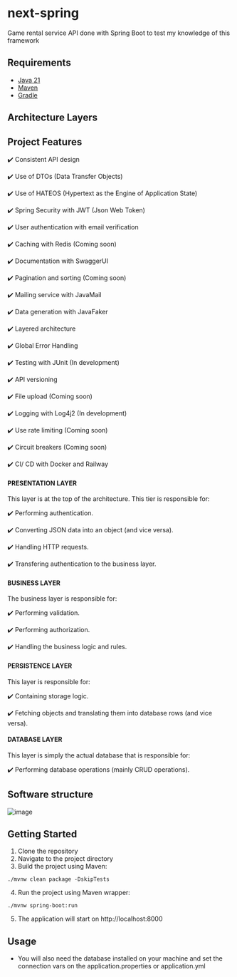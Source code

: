 # next-spring
Game rental service API done with Spring Boot to test my knowledge of this framework

## Requirements

- [Java 21](https://adoptium.net/)
- [Maven](https://maven.apache.org/)
- [Gradle](https://gradle.org/)

## Architecture Layers

## Project Features

✔️ Consistent API design

✔️ Use of DTOs (Data Transfer Objects)

✔️ Use of HATEOS (Hypertext as the Engine of Application State)

✔️ Spring Security with JWT (Json Web Token)

✔️ User authentication with email verification

✔️ Caching with Redis (Coming soon)

✔️ Documentation with SwaggerUI

✔️ Pagination and sorting (Coming soon)

✔️ Mailing service with JavaMail

✔️ Data generation with JavaFaker

✔️ Layered architecture

✔️ Global Error Handling

✔️ Testing with JUnit (In development)

✔️ API versioning

✔️ File upload (Coming soon)

✔️ Logging with Log4j2 (In development)

✔️ Use rate limiting (Coming soon)

✔️ Circuit breakers (Coming soon)

✔️ CI/ CD with Docker and Railway

#### PRESENTATION LAYER

This layer is at the top of the architecture. This tier is responsible for:

✔️ Performing authentication.

✔️ Converting JSON data into an object (and vice versa).

✔️ Handling HTTP requests.

✔️ Transfering authentication to the business layer.

#### BUSINESS LAYER

The business layer is responsible for:

✔️ Performing validation.

✔️ Performing authorization.

✔️ Handling the business logic and rules.

#### PERSISTENCE LAYER

This layer is responsible for:

✔️ Containing storage logic.

✔️ Fetching objects and translating them into database rows (and vice versa).

#### DATABASE LAYER

This layer is simply the actual database that is responsible for:

✔️ Performing database operations (mainly CRUD operations).

## Software structure

![image](https://github.com/AthirsonSilva/blog-api/assets/84593887/046588ab-6449-43f3-b68b-ed5c580146d9)

## Getting Started

1. Clone the repository
2. Navigate to the project directory
3. Build the project using Maven:

```
./mvnw clean package -DskipTests
```

4. Run the project using Maven wrapper:

```
./mvnw spring-boot:run
```

5. The application will start on http://localhost:8000

## Usage

- You will also need the database installed on your machine and set the connection vars on the application.properties or application.yml
